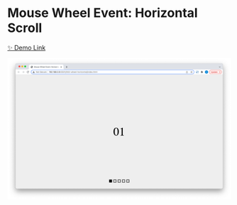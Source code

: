 # Mouse Wheel Event: Horizontal Scroll

[✨ Demo Link](https://codepen.io/hyeonahc/full/mdBXPBB)

![Mouse Wheel: Horizontal Scroll](../images/002-wheel-horizontal.png)
